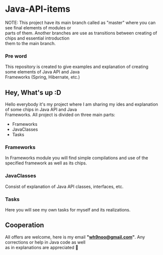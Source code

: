 # Java-API-items
NOTE: This project have its main branch called as "master" where you can see final elements of modules or  
parts of them. Another branches are use as transitions between creating of chips and essential introduction  
them to the main branch.  

### Pre word  
This repository is created to give examples and explanation of creating some elements of Java API and Java  
Frameworks (Spring, Hibernate, etc.)  

## Hey, What's up :D  
Hello everybody it's my project where I am sharing my ides and explanation of some chips in Java API and Java  
Frameworks. All project is divided on three main parts:  
* Frameworks  
* JavaClasses  
* Tasks  

### Frameworks  
In Frameworks module you will find simple compilations and use of the specified framework as well as its chips.  

### JavaClasses  
Consist of explanation of Java API classes, interfaces, etc.  

### Tasks  
Here you will see my own tasks for myself and its realizations.  

## Cooperation  
All offers are welcome, here is my email **"wh9noo@gmail.com"**. Any corrections or help in Java code as well  
as in explanations are appreciated :hugs: